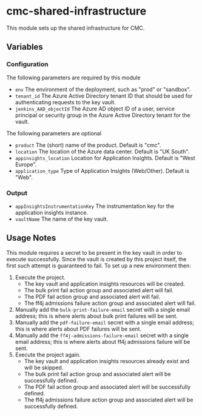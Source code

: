 # cmc-shared-infrastructure

This module sets up the shared infrastructure for CMC.

## Variables

### Configuration

The following parameters are required by this module

- `env` The environment of the deployment, such as "prod" or "sandbox".
- `tenant_id` The Azure Active Directory tenant ID that should be used for authenticating requests to the key vault.
- `jenkins_AAD_objectId` The Azure AD object ID of a user, service principal or security group in the Azure Active Directory tenant for the vault.

The following parameters are optional

- `product` The (short) name of the product. Default is "cmc". 
- `location` The location of the Azure data center. Default is "UK South".
- `appinsights_location` Location for Application Insights. Default is "West Europe".
- `application_type` Type of Application Insights (Web/Other). Default is "Web".

### Output

- `appInsightsInstrumentationKey` The instrumentation key for the application insights instance.
- `vaultName` The name of the key vault.

## Usage Notes

This module requires a secret to be present in the key vault in order to execute successfully. Since the vault is created by this project itself, the first such attempt is guaranteed to fail. To set up a new environment then:

1. Execute the project.
   * The key vault and application insights resources will be created.
   * The bulk print fail action group and associated alert will fail.
   * The PDF fail action group and associated alert will fail.
   * The ff4j admissions failure action group and associated alert will fail.
2. Manually add the `bulk-print-failure-email` secret with a single email address; this is where alerts about bulk print failures will be sent.
3. Manually add the `pdf-failure-email` secret with a single email address; this is where alerts about PDF failures will be sent.
4. Manually add the `ff4j-admissions-failure-email` secret with a single email address; this is where alerts about ff4j admissions failure will be sent.
5. Execute the project again.
   * The key vault and application insights resources already exist and will be skipped.
   * The bulk print fail action group and associated alert will be successfully defined.
   * The PDF fail action group and associated alert will be successfully defined.
   * The ff4j admissions failure action group and associated alert will be successfully defined.



